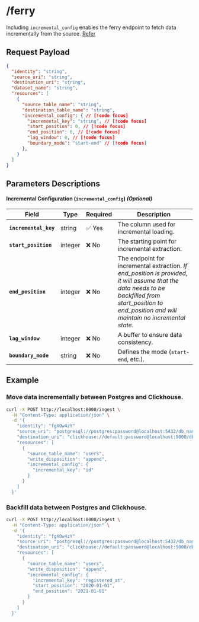 # /ferry
Including `incremental_config` enables the ferry endpoint to fetch data incrementally from the source.
[Refer](/guides/incremental-loading)

## Request Payload
```json
{
  "identity": "string",
  "source_uri": "string",
  "destination_uri": "string",
  "dataset_name": "string",
  "resources": [
    {
      "source_table_name": "string",
      "destination_table_name": "string",
      "incremental_config": { // [!code focus]
        "incremental_key": "string", // [!code focus]
        "start_position": 0, // [!code focus]
        "end_position": 0, // [!code focus]
        "lag_window": 0, // [!code focus]
        "boundary_mode": "start-end" // [!code focus]
      },
    }
  ]
}
```

## Parameters Descriptions

#### **Incremental Configuration (`incremental_config`)** *(Optional)*
| Field                  | Type    | Required | Description |
|------------------------|---------|----------|-------------|
| **`incremental_key`**  | string  | ✅ Yes   | The column used for incremental loading. |
| **`start_position`**   | integer | ❌ No   | The starting point for incremental extraction. |
| **`end_position`**     | integer | ❌ No   | The endpoint for incremental extraction. *If end_position is provided, it will assume that the data needs to be backfilled from start_position to end_position and will maintain no incremental state.*|
| **`lag_window`**       | integer | ❌ No   | A buffer to ensure data consistency. |
| **`boundary_mode`**    | string  | ❌ No   | Defines the mode (`start-end`, etc.). |


## Example 
### Move data incrementally between Postgres and Clickhouse.
```sh
curl -X POST http://localhost:8000/ingest \
  -H "Content-Type: application/json" \
  -d '{
    "identity": "fgXOw4zY"
    "source_uri": "postgresql://postgres:password@localhost:5432/db_name",
    "destination_uri": "clickhouse://default:password@localhost:9000/db_name?http_port=8123&secure=0",
    "resources": [
      {
        "source_table_name": "users",
        "write_disposition": "append",
        "incremental_config": { 
          "incremental_key": "id"
        }
      }
    ]
  }'
```

### Backfill data between Postgres and Clickhouse.
```sh
curl -X POST http://localhost:8000/ingest \
  -H "Content-Type: application/json" \
  -d '{
    "identity": "fgXOw4zY"
    "source_uri": "postgresql://postgres:password@localhost:5432/db_name",
    "destination_uri": "clickhouse://default:password@localhost:9000/db_name?http_port=8123&secure=0",
    "resources": [
      {
        "source_table_name": "users",
        "write_disposition": "append",
        "incremental_config": { 
          "incremental_key": "registered_at",
          "start_position": "2020-01-01",
          "end_position": "2021-01-01"
        }
      }
    ]
  }'
```